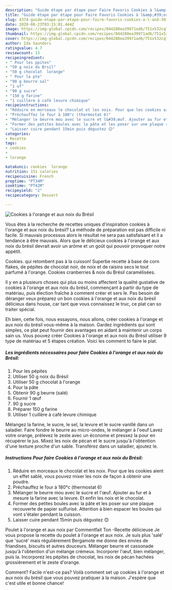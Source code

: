 ```yaml
---
description: "Guide étape par étape pour Faire Favoris Cookies à l&amp;#39;orange et aux noix du Brésil"
title: "Guide étape par étape pour Faire Favoris Cookies à l&amp;#39;orange et aux noix du Brésil"
slug: 4374-guide-etape-par-etape-pour-faire-favoris-cookies-a-l-and-39-orange-et-aux-noix-du-bresil
date: 2020-08-23T03:15:01.444Z
image: https://img-global.cpcdn.com/recipes/044288ea39971ad6/751x532cq70/cookies-a-lorange-et-aux-noix-du-bresil-photo-principale-de-la-recette.jpg
thumbnail: https://img-global.cpcdn.com/recipes/044288ea39971ad6/751x532cq70/cookies-a-lorange-et-aux-noix-du-bresil-photo-principale-de-la-recette.jpg
cover: https://img-global.cpcdn.com/recipes/044288ea39971ad6/751x532cq70/cookies-a-lorange-et-aux-noix-du-bresil-photo-principale-de-la-recette.jpg
author: Ida Saunders
ratingvalue: 4.7
reviewcount: 13
recipeingredient:
- " Pour les ppites"
- "50 g noix du Brsil"
- "50 g chocolat  lorange"
- " Pour la pte"
- "90 g beurre sal"
- "1 uf"
- "90 g sucre"
- "150 g farine"
- "1 cuillère à café levure chimique"
recipeinstructions:
- "Réduire en morceaux le chocolat et les noix. Pour que les cookies aient un effet sablé, vous pouvez mixer les noix de façon à obtenir une poudre."
- "Préchauffez le four à 180°c (thermostat 6)"
- "Mélanger le beurre mou avec le sucre et l&#39;œuf. Ajouter au fur et à mesure la farine avec la levure. Et enfin les noix et le chocolat."
- "Former des petites boules avec la pâte et les poser sur une plaque recouverte de papier sulfurisé. Attention à bien espacer les boules qui vont s&#39;étaler pendant la cuisson."
- "Laisser cuire pendant 15min puis dégustez 😊"
categories:
- Recette
tags:
- cookies
- 
- lorange

katakunci: cookies  lorange 
nutrition: 151 calories
recipecuisine: French
preptime: "PT34M"
cooktime: "PT42M"
recipeyield: "2"
recipecategory: Dessert

---
```



![Cookies à l&#39;orange et aux noix du Brésil](https://img-global.cpcdn.com/recipes/044288ea39971ad6/751x532cq70/cookies-a-lorange-et-aux-noix-du-bresil-photo-principale-de-la-recette.jpg)

Vous êtes à la recherche de recettes uniques d'inspiration cookies à l&#39;orange et aux noix du brésil? La méthode de préparation est pas difficile ni facile. Si mauvais processus alors le résultat ne sera pas satisfaisant et il a tendance à être mauvais. Alors que le délicieux cookies à l&#39;orange et aux noix du brésil devrait avoir un arôme et un goût qui pouvoir provoquer notre appétit.

Cookies. qui retombent pas à la cuisson! Superbe recette à base de corn flakes, de pépites de chocolat noir, de noix et de raisins secs le tout parfumé à l&#39;orange. Cookies cranberries &amp; noix du Brésil caramélisées.

Il y en a plusieurs choses qui plus ou moins affectent la qualité gustative de cookies à l&#39;orange et aux noix du brésil, commençant à partir du type de matériau, puis élection fraîche à comment créer et sers le. Pas besoin de déranger veux préparez un bon cookies à l&#39;orange et aux noix du brésil délicieux dans house, car tant que vous connaissez le truc, ce plat can so traiter spécial.


Eh bien, cette fois, nous essayons, nous allons, créer cookies à l&#39;orange et aux noix du brésil vous-même à la maison. Gardez ingrédients qui sont simples, ce plat peut fournir des avantages en aidant à maintenir un corps sain us. Vous pouvez créer Cookies à l&#39;orange et aux noix du Brésil utiliser 9 type de matériau et 5 étapes création. Voici les comment to faire le plat.

<!--inarticleads1-->

##### Les ingrédients nécessaires pour faire Cookies à l&#39;orange et aux noix du Brésil:

1.   Pour les pépites
1. Utiliser 50 g noix du Brésil
1. Utiliser 50 g chocolat à l&#39;orange
1.   Pour la pâte
1. Obtenir 90 g beurre (salé)
1. Fournir 1 œuf
1.  90 g sucre
1. Préparer 150 g farine
1. Utiliser 1 cuillère à café levure chimique


Mélangez la farine, le sucre, le sel, la levure et le sucre vanillé dans un saladier. Faire fondre le beurre au micro-ondes, le mélanger à l&#39;oeuf Lavez votre orange, prélevez le zeste avec un économe et pressez la pour en récupérer le jus. Mixez les noix de pécan et le sucre jusqu&#39;à l&#39;obtention d&#39;une texture proche d&#39;un sable. Transférez dans un saladier, ajoutez le. 

<!--inarticleads2-->

##### Instructions Pour faire Cookies à l&#39;orange et aux noix du Brésil:

1. Réduire en morceaux le chocolat et les noix. Pour que les cookies aient un effet sablé, vous pouvez mixer les noix de façon à obtenir une poudre.
1. Préchauffez le four à 180°c (thermostat 6)
1. Mélanger le beurre mou avec le sucre et l&#39;œuf. Ajouter au fur et à mesure la farine avec la levure. Et enfin les noix et le chocolat.
1. Former des petites boules avec la pâte et les poser sur une plaque recouverte de papier sulfurisé. Attention à bien espacer les boules qui vont s&#39;étaler pendant la cuisson.
1. Laisser cuire pendant 15min puis dégustez 😊


Poulet à l&#39;orange et aux noix par Commentfait Ton -Recette délicieuse Je vous propose la recette du poulet à l&#39;orange et aux noix. Je suis plus &#39;salé&#39; que &#39;sucré&#39; mais régulièrement Bergamote me donne des envies de friandises, biscuits et autres douceurs. Mélanger beurre et cassonade jusqu&#39;à l&#39;obtention d&#39;un mélange crémeux. Incorporer l&#39;œuf, bien mélanger, puis la. Incorporez les pépites de chocolat, les noix de pécan hachées grossièrement et le zeste d&#39;orange. 


Comment? Facile n'est-ce pas? Voilà comment set up cookies à l&#39;orange et aux noix du brésil que vous pouvez pratiquer à la maison. J'espère que c'est utile et bonne chance!
